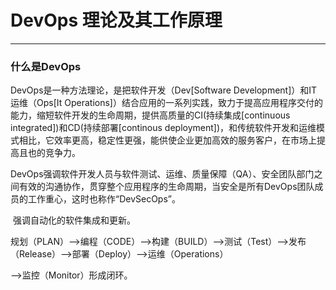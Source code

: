 # DevOps 理论及其工作原理

------

### 什么是DevOps 

DevOps是一种方法理论，是把软件开发（Dev[Software Development]）和IT运维（Ops[It Operations]）结合应用的一系列实践，致力于提高应用程序交付的能力，缩短软件开发的生命周期，提供高质量的CI(持续集成[continuous integrated])和CD(持续部署[continous deployment])，和传统软件开发和运维模式相比，它效率更高，稳定性更强，能供使企业更加高效的服务客户，在市场上提高且也的竞争力。

​	DevOps强调软件开发人员与软件测试、运维、质量保障（QA）、安全团队部门之间有效的沟通协作，贯穿整个应用程序的生命周期，当安全是所有DevOps团队成员的工作重心，这时也称作“DevSecOps”。

​	强调自动化的软件集成和更新。

​	规划（PLAN）-->编程（CODE）-->构建（BUILD）-->测试（Test）-->发布（Release）-->部署（Deploy）-->运维（Operations）

-->监控（Monitor）形成闭环。




